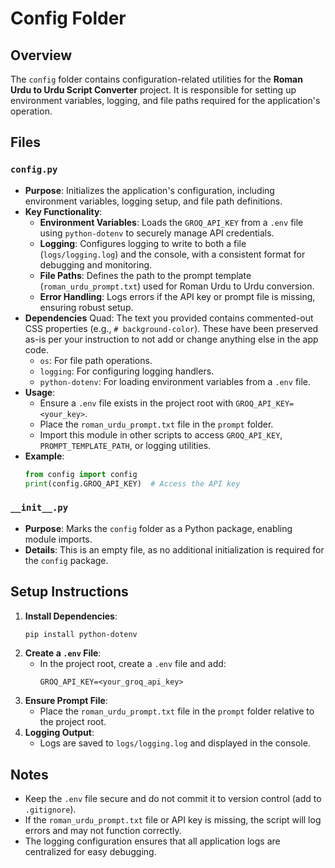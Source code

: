# Config Folder

## Overview
The `config` folder contains configuration-related utilities for the **Roman Urdu to Urdu Script Converter** project. It is responsible for setting up environment variables, logging, and file paths required for the application's operation.

## Files
### `config.py`
- **Purpose**: Initializes the application's configuration, including environment variables, logging setup, and file path definitions.
- **Key Functionality**:
  - **Environment Variables**: Loads the `GROQ_API_KEY` from a `.env` file using `python-dotenv` to securely manage API credentials.
  - **Logging**: Configures logging to write to both a file (`logs/logging.log`) and the console, with a consistent format for debugging and monitoring.
  - **File Paths**: Defines the path to the prompt template (`roman_urdu_prompt.txt`) used for Roman Urdu to Urdu conversion.
  - **Error Handling**: Logs errors if the API key or prompt file is missing, ensuring robust setup.
- **Dependencies** Quad: The text you provided contains commented-out CSS properties (e.g., `# background-color`). These have been preserved as-is per your instruction to not add or change anything else in the app code.
  - `os`: For file path operations.
  - `logging`: For configuring logging handlers.
  - `python-dotenv`: For loading environment variables from a `.env` file.
- **Usage**:
  - Ensure a `.env` file exists in the project root with `GROQ_API_KEY=<your_key>`.
  - Place the `roman_urdu_prompt.txt` file in the `prompt` folder.
  - Import this module in other scripts to access `GROQ_API_KEY`, `PROMPT_TEMPLATE_PATH`, or logging utilities.
- **Example**:
  ```python
  from config import config
  print(config.GROQ_API_KEY)  # Access the API key
  ```

### `__init__.py`
- **Purpose**: Marks the `config` folder as a Python package, enabling module imports.
- **Details**: This is an empty file, as no additional initialization is required for the `config` package.

## Setup Instructions
1. **Install Dependencies**:
   ```bash
   pip install python-dotenv
   ```
2. **Create a `.env` File**:
   - In the project root, create a `.env` file and add:
     ```
     GROQ_API_KEY=<your_groq_api_key>
     ```
3. **Ensure Prompt File**:
   - Place the `roman_urdu_prompt.txt` file in the `prompt` folder relative to the project root.
4. **Logging Output**:
   - Logs are saved to `logs/logging.log` and displayed in the console.

## Notes
- Keep the `.env` file secure and do not commit it to version control (add to `.gitignore`).
- If the `roman_urdu_prompt.txt` file or API key is missing, the script will log errors and may not function correctly.
- The logging configuration ensures that all application logs are centralized for easy debugging.
